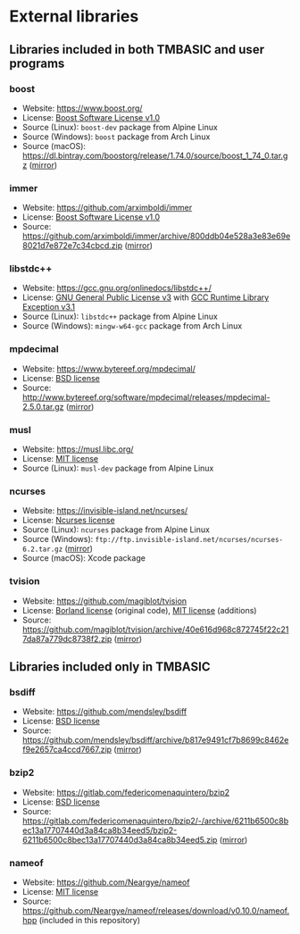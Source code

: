 # External libraries

## Libraries included in both TMBASIC and user programs

### boost
- Website: https://www.boost.org/
- License: [Boost Software License v1.0](https://github.com/electroly/tmbasic/blob/master/ext/boost/LICENSE_1_0.txt)
- Source (Linux): `boost-dev` package from Alpine Linux
- Source (Windows): `boost` package from Arch Linux
- Source (macOS): https://dl.bintray.com/boostorg/release/1.74.0/source/boost_1_74_0.tar.gz ([mirror](https://tmbasic.s3.amazonaws.com/boost/boost_1_74_0.tar.gz))

### immer
- Website: https://github.com/arximboldi/immer
- License: [Boost Software License v1.0](https://github.com/electroly/tmbasic/blob/master/ext/immer/LICENSE)
- Source: https://github.com/arximboldi/immer/archive/800ddb04e528a3e83e69e8021d7e872e7c34cbcd.zip ([mirror](https://tmbasic.s3.amazonaws.com/immer/immer-800ddb04e528a3e83e69e8021d7e872e7c34cbcd.zip))

### libstdc++
- Website: https://gcc.gnu.org/onlinedocs/libstdc++/
- License: [GNU General Public License v3](https://github.com/electroly/tmbasic/blob/master/ext/gcc/GPL-3) with [GCC Runtime Library Exception v3.1](https://github.com/electroly/tmbasic/blob/master/ext/gcc/copyright)
- Source (Linux): `libstdc++` package from Alpine Linux
- Source (Windows): `mingw-w64-gcc` package from Arch Linux

### mpdecimal
- Website: https://www.bytereef.org/mpdecimal/
- License: [BSD license](https://github.com/electroly/tmbasic/blob/master/ext/mpdecimal/LICENSE.txt)
- Source: http://www.bytereef.org/software/mpdecimal/releases/mpdecimal-2.5.0.tar.gz ([mirror](https://tmbasic.s3.amazonaws.com/mpdecimal/mpdecimal-2.5.0.tar.gz))

### musl
- Website: https://musl.libc.org/
- License: [MIT license](https://github.com/electroly/tmbasic/blob/master/ext/musl/COPYRIGHT)
- Source (Linux): `musl-dev` package from Alpine Linux

### ncurses
- Website: https://invisible-island.net/ncurses/
- License: [Ncurses license](https://github.com/electroly/tmbasic/blob/master/ext/ncurses/COPYING)
- Source (Linux): `ncurses` package from Alpine Linux
- Source (Windows): `ftp://ftp.invisible-island.net/ncurses/ncurses-6.2.tar.gz` ([mirror](https://tmbasic.s3.amazonaws.com/ncurses/ncurses-6.2.tar.gz))
- Source (macOS): Xcode package

### tvision
- Website: https://github.com/magiblot/tvision
- License: [Borland license](https://github.com/electroly/tmbasic/blob/master/ext/tvision/COPYRIGHT) (original code), [MIT license](https://github.com/electroly/tmbasic/blob/master/ext/tvision/COPYRIGHT) (additions)
- Source: https://github.com/magiblot/tvision/archive/40e616d968c872745f22c217da87a779dc8738f2.zip ([mirror](https://tmbasic.s3.amazonaws.com/tvision/tvision-40e616d968c872745f22c217da87a779dc8738f2.zip))

## Libraries included only in TMBASIC

### bsdiff
- Website: https://github.com/mendsley/bsdiff
- License: [BSD license](https://github.com/electroly/tmbasic/blob/master/ext/bsdiff/LICENSE)
- Source: https://github.com/mendsley/bsdiff/archive/b817e9491cf7b8699c8462ef9e2657ca4ccd7667.zip ([mirror](https://tmbasic.s3.amazonaws.com/bsdiff/bsdiff-b817e9491cf7b8699c8462ef9e2657ca4ccd7667.zip))

### bzip2
- Website: https://gitlab.com/federicomenaquintero/bzip2
- License: [BSD license](https://github.com/electroly/tmbasic/blob/master/ext/bzip2/COPYING)
- Source: https://gitlab.com/federicomenaquintero/bzip2/-/archive/6211b6500c8bec13a17707440d3a84ca8b34eed5/bzip2-6211b6500c8bec13a17707440d3a84ca8b34eed5.zip ([mirror](https://tmbasic.s3.amazonaws.com/bzip2/bzip2-6211b6500c8bec13a17707440d3a84ca8b34eed5.zip))

### nameof
- Website: https://github.com/Neargye/nameof
- License: [MIT license](https://github.com/electroly/tmbasic/blob/master/ext/nameof/LICENSE.txt)
- Source: https://github.com/Neargye/nameof/releases/download/v0.10.0/nameof.hpp (included in this repository)
